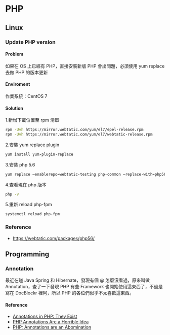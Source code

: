 # PHP

## Linux

### Update PHP version

#### Problem

如果在 OS 上已經有 PHP，直接安裝新版 PHP 會出問題，必須使用 yum replace 去做 PHP 的版本更新

#### Enviroment

作業系統：CentOS 7

#### Solution

1.新增下載位置至 rpm 清單
```bash
rpm -Uvh https://mirror.webtatic.com/yum/el7/epel-release.rpm
rpm -Uvh https://mirror.webtatic.com/yum/el7/webtatic-release.rpm
```

2.安裝 yum replace plugin
```bash
yum install yum-plugin-replace
```

3.安裝 php 5.6
```bash
yum replace –enablerepo=webtatic-testing php-common –replace-with=php56w-common
```

4.查看現在 php 版本
```bash
php -v
```

5.重新 reload php-fpm
```bash
systemctl reload php-fpm
```

### Reference
* https://webtatic.com/packages/php56/


## Programming

### Annotation

最近在碰 Java Spring 和 Hibernate，發現有個 @ 怎麼沒看過，原來叫做 Annotation，查了一下發現 PHP 有些 Framework 也開始使用這東西了，不過是寫在 DocBlockr 裡阿，所以 PHP 的各位們似乎不太喜歡這東西。

#### Reference
* [Annotations in PHP: They Exist](http://www.slideshare.net/rdohms/annotations-in-php-they-exist)
* [PHP Annotations Are a Horrible Idea](http://theunraveler.com/blog/2012/php-annotations-are-a-horrible-idea/)
* [PHP: Annotations are an Abomination](https://r.je/php-annotations-are-an-abomination.html)